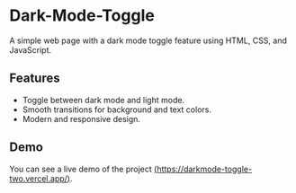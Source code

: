 # Dark-Mode-Toggle
A simple web page with a dark mode toggle feature using HTML, CSS, and JavaScript.

## Features

- Toggle between dark mode and light mode.
- Smooth transitions for background and text colors.
- Modern and responsive design.

## Demo

You can see a live demo of the project [(https://darkmode-toggle-two.vercel.app/)](#).
